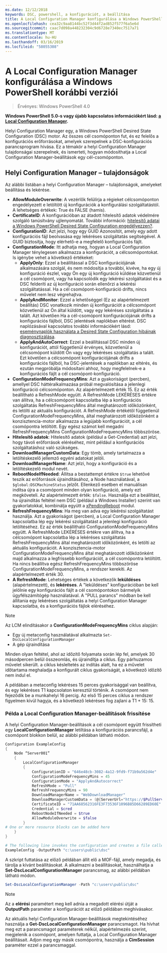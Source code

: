 ```yaml
---
ms.date: 12/12/2018
keywords: DSC, powershell, a konfigurációt, a beállítása
title: A Local Configuration Manager konfigurálása a Windows PowerShell korábbi verziói
ms.openlocfilehash: cea32c9aa8144bc52f3d44f2ad852f577f6a5e6d
ms.sourcegitcommit: caac7d098a448232304c9d6728e7340ec7517a71
ms.translationtype: MT
ms.contentlocale: hu-HU
ms.lasthandoff: 03/16/2019
ms.locfileid: "58055308"
---
```

# <a name="configuring-the-local-configuration-manager-in-previous-versions-of-windows-powershell"></a>A Local Configuration Manager konfigurálása a Windows PowerShell korábbi verziói

>Érvényes: Windows PowerShell 4.0

**Windows PowerShell 5.0-s vagy újabb kapcsolatos információkért lásd: [a Local Configuration Manager](metaConfig.md).**

Helyi Configuration Manager egy, a Windows PowerShell Desired State Configuration (DSC) motor.
Az összes cél csomóponton fut, és ez felelős a konfigurációs erőforrásokat, amelyek szerepelnek a DSC-konfigurációs parancsprogram hívása.
Ez a témakör a helyi Configuration Manager tulajdonságai szerepelnek, és ismerteti, hogyan módosíthatja a Local Configuration Manager-beállítások egy cél-csomóponton.

## <a name="local-configuration-manager-properties"></a>Helyi Configuration Manager – tulajdonságok

Az alábbi listában a helyi Configuration Manager – tulajdonságok, amelyeket beállítása és lekérése.

- **AllowModuleOverwrite**: A vezérlők felülírja a régieket célcsomóponton engedélyezett e letöltött új konfigurációk a konfigurálási szolgáltatástól. A lehetséges értékek: True és FALSE (hamis).
- **CertificateID**: A konfigurációban az átadott hitelesítő adatok védelmére szolgáló tanúsítvány ujjlenyomatát. További információ: [hitelesítő adatai a Windows PowerShell Desired State Configuration engedélyezzen?](https://blogs.msdn.microsoft.com/powershell/2014/01/31/want-to-secure-credentials-in-windows-powershell-desired-state-configuration/).
- **ConfigurationID**: Azt jelzi, hogy egy GUID Azonosítót, amely egy adott konfigurációs fájl beolvasása egy lekéréses szolgáltatás segítségével. A GUID biztosítja, hogy elérhető-e a megfelelő konfigurációs fájlt.
- **ConfigurationMode**: Itt adhatja meg, hogyan a Local Configuration Manager ténylegesen alkalmazza a konfigurációt, a célcsomópontokat. Is igénybe vehet a következő értékeket:
  - **ApplyOnly**: Ezzel a beállítással a DSC konfigurációjának alkalmazására szolgál, és nem módosítja a további, kivéve, ha egy új konfiguráció észlel, vagy Ön egy új konfiguráció küldése közvetlenül a cél csomópont, vagy ha kapcsolódik egy lekérési szolgáltatást és a DSC felderíti az új konfiguráció során ellenőrzi a lekérési szolgáltatással. Ha a cél csomópont-konfiguráció drifts, nincs művelet nem lesz végrehajtva.
  - **ApplyAndMonitor**: Ezzel a lehetőséggel (Ez az alapértelmezett beállítás) DSC vonatkozik minden új konfigurációt a célcsomópont közvetlenül az Ön által küldött, vagy egy lekéréses szolgáltatás a talált. Azt követően Ha a cél-csomópont konfigurációjának drifts a konfigurációs fájlból, DSC jelentések naplókban eltérést. DSC naplózásával kapcsolatos további információkért lásd: [eseménynaplók használata a Desired State Configuration hibáinak diagnosztizálása](http://blogs.msdn.com/b/powershell/archive/2014/01/03/using-event-logs-to-diagnose-errors-in-desired-state-configuration.aspx).
  - **ApplyAndAutoCorrect**: Ezzel a beállítással DSC minden új konfigurációt, attól függetlenül érvényes, közvetlenül a célcsomópont küldött Ön vagy egy lekéréses szolgáltatás a talált. Ezt követően a célcsomópont konfigurációjának drifts a konfigurációs fájlból, ha DSC-jelentések a naplókban az eltérés, és ezután megpróbálja módosítani ahhoz, hogy megfelelnek-e a konfigurációs fájlt a cél csomópont-konfiguráció.
- **ConfigurationModeFrequencyMins**: Azt a gyakoriságot (percben), amellyel DSC háttéralkalmazása próbál megvalósítása a jelenlegi konfiguráció célcsomóponton. Az alapértelmezett érték 15. Ez az érték beállítható a RefreshMode együtt. A RefreshMode LEKÉRÉSES értékre van állítva, ha a célcsomópont kapcsolatba lép a konfigurációs szolgáltatás RefreshFrequencyMins által meghatározott időközönként, és letölti az aktuális konfigurációt. A RefreshMode értékétől függetlenül ConfigurationModeFrequencyMins, által meghatározott időközönként a konzisztencia-motor alkalmazza a legújabb konfigurációt, a cél csomópontra letöltött. Egy egész számot kell megadni RefreshFrequencyMins ConfigurationModeFrequencyMins többszöröse.
- **Hitelesítő adatok**: Hitelesítő adatok (például a Get-Credential) azt jelzi, hogy távoli erőforrások eléréséhez, mint például a konfigurációs szolgáltatáshoz való szükséges.
- **DownloadManagerCustomData**: Egy tömb, amely tartalmazza a letöltéskezelő jellemző egyéni adatokat jelöli.
- **DownloadManagerName**: Azt jelzi, hogy a konfiguráció és a letöltéskezelő modul nevét.
- **RebootNodeIfNeeded**: Állítsa a bestattempt értékre `$true` lehetővé teszik az erőforrások újraindításához, a Node használatával, a `$global:DSCMachineStatus` jelzőt. Ellenkező esetben el manuálisan indítsa újra a csomópont minden olyan konfiguráció, amely ezt megköveteli. Az alapértelmezett érték: `$false`. Használja ezt a beállítást, ha újraindítás feltétel nem DSC (például a Windows Installer) szerint van gyakorlatokkal, kombinálja együtt a [xPendingReboot](https://github.com/powershell/xpendingreboot) modul.
- **RefreshFrequencyMins**: Ha meg van adva egy lekérési szolgáltatást használja. Azt a gyakoriságot (percben), a Local Configuration Manager kapcsolatba lép egy lekérési szolgáltatást a jelenlegi konfiguráció letöltéséhez. Ez az érték beállítható ConfigurationModeFrequencyMins együtt. A RefreshMode LEKÉRÉSES értékre van állítva, ha a célcsomópont kapcsolatba lép a lekéréses szolgáltatás RefreshFrequencyMins által meghatározott időközönként, és letölti az aktuális konfigurációt. A konzisztencia-motor ConfigurationModeFrequencyMins által meghatározott időközönként majd alkalmazza a legfrissebb konfigurációt, a cél csomópontra letöltött. Ha nincs beállítva egész RefreshFrequencyMins többszöröse ConfigurationModeFrequencyMins, a rendszer kerekíti. Az alapértelmezett érték 30.
- **A RefreshMode**: Lehetséges értékek a következők **leküldéses** (alapértelmezett), és **lekéréses**. A "leküldéses" konfigurációban be kell jelölnie egy konfigurációs fájlt a cél csomópontokon bármelyik ügyfélszámítógép használatával. A "PULL parancs" módban be kell állítania egy lekéréses szolgáltatás a helyi Configuration Manager kapcsolatba, és a konfigurációs fájlok eléréséhez.

> [!NOTE]
> Az LCM elindításakor a **ConfigurationModeFrequencyMins** ciklus alapján:
>
> - Egy új metaconfig használatával alkalmazta `Set-DscLocalConfigurationManager`
> - A gép újraindítása
>
> Minden olyan feltétel, ahol az időzítő folyamata során lép fel, amelyek 30 másodpercen belül összeomlás, és újraindítja a ciklus.
> Egy párhuzamos művelet sikerült. a ciklus késleltetés az indítás alatt, ha ez a művelet időtartama meghaladja a konfigurált ciklus gyakoriságát, a következő időzítő nem indul el.
>
> A példában a metaconfig lekéréses 15 perces gyakorisággal van beállítva, és egy lekéréses T1 kapcsolaton keresztül történik.  A csomópont nem fejeződik be a munkahelyi 16 percig.  Az első 15 perces ciklus a rendszer figyelmen kívül hagyja, és a következő lekéréses fog zajlani a T1 + 15: 15.

### <a name="example-of-updating-local-configuration-manager-settings"></a>Példa a Local Configuration Manager-beállítások frissítése

A helyi Configuration Manager-beállítások a cél csomópont együtt frissítheti egy **LocalConfigurationManager** letiltása a konfigurációs parancsfájl, a csomópont blokkon belül, az alábbi példában látható módon.

```powershell
Configuration ExampleConfig
{
    Node “Server001”
    {
        LocalConfigurationManager
        {
            ConfigurationID = "646e48cb-3082-4a12-9fd9-f71b9a562d4e"
            ConfigurationModeFrequencyMins = 45
            ConfigurationMode = "ApplyAndAutocorrect"
            RefreshMode = "Pull"
            RefreshFrequencyMins = 90
            DownloadManagerName = "WebDownloadManager"
            DownloadManagerCustomData = (@{ServerUrl="https://$PullService/psdscpullserver.svc"})
            CertificateID = "71AA68562316FE3F73536F1096B85D66289ED60E"
            Credential = $cred
            RebootNodeIfNeeded = $true
            AllowModuleOverwrite = $false
        }
# One or more resource blocks can be added here
    }
}

# The following line invokes the configuration and creates a file called Server001.meta.mof at the specified path
ExampleConfig -OutputPath "c:\users\public\dsc"
```

A szkript futtatása az előző példában állít elő a MOF-fájl, amely megadja, és tárolja a kívánt beállításokat.
A alkalmazni a beállításokat, használhatja a **Set-DscLocalConfigurationManager** parancsmag, az alábbi példában látható módon.

```powershell
Set-DscLocalConfigurationManager -Path "c:\users\public\dsc"
```

> [!NOTE]
> Az a **elérési** paramétert meg kell adnia a megadott elérési útját a **OutputPath** paraméter a konfigurációt az előző példában meghívásakor.

Az aktuális helyi Configuration Manager-beállítások megtekintéséhez használja a **Get-DscLocalConfigurationManager** parancsmagot.
Ha hívhat meg ezt a parancsmagot paraméterek nélkül, alapértelmezés szerint, megjelenik a csomópont, amelyen futtatja, a Local Configuration Manager beállításait.
Adjon meg egy másik csomópontra, használja a **CimSession** paraméter ezzel a parancsmaggal.
